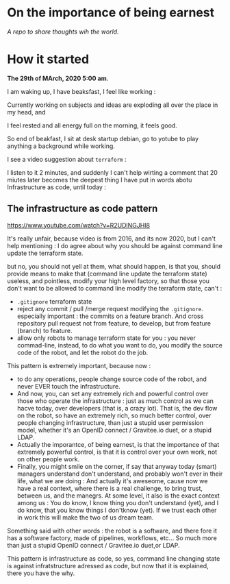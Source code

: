 # On the importance of being earnest

_A repo to share thoughts wih the world._


# How it started

**The 29th of MArch, 2020 5:00 am**.

I am waking up, I have beaksfast, I feel like working :

Currently working on subjects and ideas are exploding all over the place in my head, and

I feel rested and all energy full on the morning, it feels good.

So end of beakfast, I sit at desk startup debian, go to yotube to play anything a background while working.

I see a video suggestion about `terraform` :


I listen to it 2 minutes, and suddenly I can't help wirting a comment that 20 miutes later becomes the
deepest thing I have put in words abotu Infrastructure as code, until today :



## The infrastructure as code pattern


https://www.youtube.com/watch?v=R2UDlNGJHI8

It's really unfair, because video is from 2016, and its now 2020, but I can't help mentioning :
I do agree about why you should be against command line update the terraform state.

but no, you should not yell at them, what should happen, is that you, should provide means to make that (command line update the terraform state) useless, and pointless, modify your high level factory, so that those you don't want to be allowed to command line modify the terraform state, can't :
* `.gitignore` terraform state
* reject any commit / pull /merge request modifying the `.gitignore`. especially important : the commits on a feature branch. And cross repository pull request not from feature, to develop, but from feature (branch) to feature.
* allow only robots to manage terraform state for you : you never commad-line, instead, to do what you want to do, you modify the source code of the robot, and let the robot do the job.

This pattern is extremely important, because now :
* to do any operations, people change source code of the robot, and never EVER touch the infrastructure.
* And now, you, can set any extremely rich and powerful control over those who operate the infrastructure : just as much control as we can hacve today, over developers (that is, a crazy lot). That is, the dev flow on the robot, so have an extremely rich, so much better control, over people changing infrastructure, than just a stupid user permission model, whether it's an OpenID connect / Gravitee.io duet, or a stupid LDAP.
* Actually the imporantce, of being earnest, is that the importance of that extremely powerful control, is that it is control over your own work, not on other people work.
* Finally, you might smile on the corner, if say that anyway today (smart) managers understand don't understand, and probably won't ever in their life, what we are doing : And actually it's aweseome, cause now we have a real context, where there is a real challenge, to bring trust, between us, and the manegrs. At some level, it also is the exact context among us : You do know, I know thing you don't understand (yet), and I do know, that you know things I don'tknow (yet). If we trust each other in work this will make the two of us dream team.

Something said with other words : the robot is a software, and there fore it has a software factory, made of pipelines, workflows, etc... So much more than just a stupid  OpenID connect / Gravitee.io duet,or LDAP.



This pattern is infrastructure as code, so yes, command line changing state is against infratstructure adressed as code, but now that it is explained, there you have the why.
